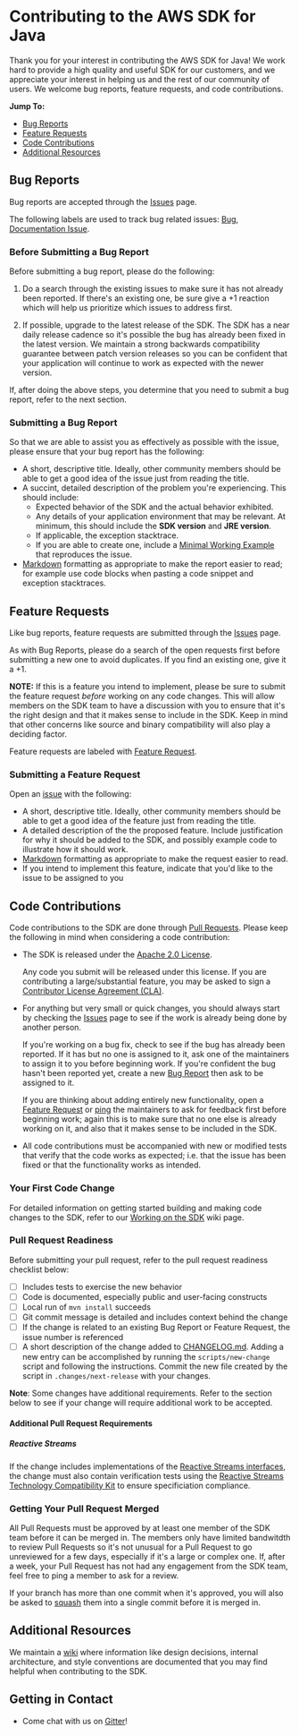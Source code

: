 # Contributing to the AWS SDK for Java
Thank you for your interest in contributing the AWS SDK for Java! We work hard
to provide a high quality and useful SDK for our customers, and we appreciate
your interest in helping us and the rest of our community of users. We welcome
bug reports, feature requests, and code contributions.

__Jump To:__
* [Bug Reports](#bug-reports)
* [Feature Requests](#feature-requests)
* [Code Contributions](#code-contributions)
* [Additional Resources](#additional-resources)

## Bug Reports
Bug reports are accepted through the [Issues][issues] page.

The following labels are used to track bug related issues: [Bug][label-bug],
[Documentation Issue][label-doc-issue].

### Before Submitting a Bug Report
Before submitting a bug report, please do the following:

1. Do a search through the existing issues to make sure it has not already been
   reported. If there's an existing one, be sure give a +1 reaction which will
   help us prioritize which issues to address first.

2. If possible, upgrade to the latest release of the SDK. The SDK has a near
   daily release cadence so it's possible the bug has already been fixed in the
   latest version. We maintain a strong backwards compatibility guarantee
   between patch version releases so you can be confident that your application
   will continue to work as expected with the newer version.

If, after doing the above steps, you determine that you need to submit a bug
report, refer to the next section.

### Submitting a Bug Report
So that we are able to assist you as effectively as possible with the issue,
please ensure that your bug report has the following:

* A short, descriptive title. Ideally, other community members should be able
  to get a good idea of the issue just from reading the title.
* A succint, detailed description of the problem you're experiencing. This
  should include:
  * Expected behavior of the SDK and the actual behavior exhibited.
  * Any details of your application environment that may be relevant. At
    minimum, this should include the __SDK version__ and __JRE version__.
  * If applicable, the exception stacktrace.
  * If you are able to create one, include a [Minimal Working Example][mwe]
    that reproduces the issue.
* [Markdown][markdown] formatting as appropriate to make the report easier to
  read; for example use code blocks when pasting a code snippet and exception
  stacktraces.

## Feature Requests
Like bug reports, feature requests are submitted through the [Issues][issues]
page.

As with Bug Reports, please do a search of the open requests first before
submitting a new one to avoid duplicates. If you find an existing one, give it
a +1.

__NOTE:__ If this is a feature you intend to implement, please be sure to
submit the feature request *before* working on any code changes. This will
allow members on the SDK team to have a discussion with you to ensure that it's
the right design and that it makes sense to include in the SDK. Keep in mind
that other concerns like source and binary compatibility will also play a
deciding factor.

Feature requests are labeled with [Feature Request][label-feature-request].

### Submitting a Feature Request
Open an [issue][issues] with the following:

* A short, descriptive title. Ideally, other community members should be able
  to get a good idea of the feature just from reading the title.
* A detailed description of the the proposed feature. Include justification for
  why it should be added to the SDK, and possibly example code to illustrate
  how it should work.
* [Markdown][markdown] formatting as appropriate to make the request easier to
  read.
* If you intend to implement this feature, indicate that you'd like to the
  issue to be assigned to you

## Code Contributions
Code contributions to the SDK are done through [Pull Requests][pull-requests].
Please keep the following in mind when considering a code contribution:

* The SDK is released under the [Apache 2.0 License][license].

   Any code you submit will be released under this license. If you are
   contributing a large/substantial feature, you may be asked to sign a
   [Contributor License Agreement (CLA)][cla].
* For anything but very small or quick changes, you should always start by
  checking the [Issues][issues] page to see if the work is already being done
  by another person.

  If you're working on a bug fix, check to see if the bug has already been
  reported. If it has but no one is assigned to it, ask one of the maintainers
  to assign it to you before beginning work.  If you're confident the bug
  hasn't been reported yet, create a new [Bug Report](#bug-reports) then ask to
  be assigned to it.

  If you are thinking about adding entirely new functionality, open a [Feature
  Request](#feature-requests) or [ping][gitter] the maintainers to ask for
  feedback first before beginning work; again this is to make sure that no one
  else is already working on it, and also that it makes sense to be included in
  the SDK.
* All code contributions must be accompanied with new or modified tests that
  verify that the code works as expected; i.e. that the issue has been fixed or
  that the functionality works as intended.

### Your First Code Change
For detailed information on getting started building and making code changes to
the SDK, refer to our [Working on the SDK][working-on-the-sdk] wiki page.

### Pull Request Readiness
Before submitting your pull request, refer to the pull request readiness
checklist below:

* [ ] Includes tests to exercise the new behavior
* [ ] Code is documented, especially public and user-facing constructs
* [ ] Local run of `mvn install` succeeds
* [ ] Git commit message is detailed and includes context behind the change
* [ ] If the change is related to an existing Bug Report or Feature Request,
  the issue number is referenced
* [ ] A short description of the change added to
  [CHANGELOG.md](./CHANGELOG.md). Adding a new entry can be accomplished by
  running the `scripts/new-change` script and following the instructions.
  Commit the new file created by the script in `.changes/next-release` with
  your changes.

__Note__: Some changes have additional requirements. Refer to the section below
to see if your change will require additional work to be accepted.

#### Additional Pull Request Requirements
##### Reactive Streams
If the change includes implementations of the [Reactive Streams
interfaces](https://github.com/reactive-streams/reactive-streams-jvm), the
change must also contain verification tests using the [Reactive Streams
Technology Compatibility
Kit](https://github.com/reactive-streams/reactive-streams-jvm/tree/master/tck)
to ensure specificiation compliance.

### Getting Your Pull Request Merged
All Pull Requests must be approved by at least one member of the SDK team
before it can be merged in. The members only have limited bandwitdth to review
Pull Requests so it's not unusual for a Pull Request to go unreviewed for a few
days, especially if it's a large or complex one. If, after a week, your Pull
Request has not had any engagement from the SDK team, feel free to ping a
member to ask for a review.

If your branch has more than one commit when it's approved, you will also be
asked to [squash][git-rewriting-history] them into a single commit before it is
merged in.

## Additional Resources
We maintain a [wiki][wiki] where information like design decisions, internal
architecture, and style conventions are documented that you may find helpful
when contributing to the SDK.

## Getting in Contact
* Come chat with us on [Gitter][gitter]!

[license]: ./LICENSE.txt
[mwe]: https://en.wikipedia.org/wiki/Minimal_Working_Example
[markdown]: https://guides.github.com/features/mastering-markdown/
[issues]: https://github.com/aws/aws-sdk-java-v2/issues
[pull-requests]: https://github.com/aws/aws-sdk-java-v2/pulls
[cla]: https://github.com/aws/aws-cla
[wiki]: https://github.com/aws/aws-sdk-java-v2/wiki
[working-on-the-sdk]: https://github.com/aws/aws-sdk-java-v2/wiki/Working-on-the-SDK
[label-bug]: https://github.com/aws/aws-sdk-java-v2/labels/Bug
[label-doc-issue]: https://github.com/aws/aws-sdk-java-v2/labels/Documentation%20Issue
[label-feature-request]: https://github.com/aws/aws-sdk-java-v2/labels/Feature%20Request
[git-rewriting-history]: https://git-scm.com/book/en/v2/Git-Tools-Rewriting-History
[gitter]: https://gitter.im/aws/aws-sdk-java-v2

